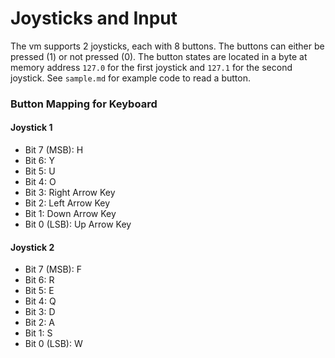 # Joysticks and Input
The vm supports 2 joysticks, each with 8 buttons. The buttons can either be pressed (1) or not pressed (0). The button states are located in a byte at memory address `127.0` for the first joystick and `127.1` for the second joystick. See `sample.md` for example code to read a button.

### Button Mapping for Keyboard
#### Joystick 1
- Bit 7 (MSB): H
- Bit 6: Y
- Bit 5: U
- Bit 4: O
- Bit 3: Right Arrow Key
- Bit 2: Left Arrow Key
- Bit 1: Down Arrow Key
- Bit 0 (LSB): Up Arrow Key

#### Joystick 2
- Bit 7 (MSB): F
- Bit 6: R
- Bit 5: E
- Bit 4: Q
- Bit 3: D
- Bit 2: A
- Bit 1: S
- Bit 0 (LSB): W
